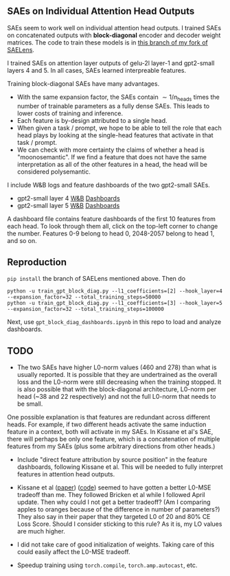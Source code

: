 ## SAEs on Individual Attention Head Outputs

SAEs seem to work well on individual attention head outputs. I trained SAEs on concatenated outputs with **block-diagonal** encoder and decoder weight matrices. The code to train these models is in [this branch of my fork of SAELens](https://github.com/shehper/SAELens/tree/block_diag_sae). 

I trained SAEs on attention layer outputs of gelu-2l layer-1 and gpt2-small layers 4 and 5. In all cases, SAEs learned interpreable features. 

Training block-diagonal SAEs have many advantages. 
- With the same expansion factor, the SAEs contain $\sim 1/{n_{\text{heads}}}$ times the number of trainable parameters as a fully dense SAEs. This leads to lower costs of training and inference.
- Each feature is by-design attributed to a single head. 
- When given a task / prompt, we hope to be able to tell the role that each head plays by looking at the single-head features that activate in that task / prompt. 
- We can check with more certainty the claims of whether a head is "moonosemantic". If we find a feature that does not have the same interpretation as all of the other features in a head, the head will be considered polysemantic. 

I include W&B logs and feature dashboards of the two gpt2-small SAEs.
- gpt2-small layer 4 [W&B](https://wandb.ai/shehper/gpt2-small-attn-4-sae/runs/pumu7rz3?nw=nwusershehper) [Dashboards](https://shehper.github.io/attn_saes/layer_4.html)
- gpt2-small layer 5 [W&B](https://wandb.ai/shehper/gpt2-small-attn-5-sae/runs/s4om7ilc?nw=nwusershehper) [Dashboards](https://shehper.github.io/attn_saes/layer_5.html)

A dashboard file contains feature dashboards of the first 10 features from each head. To look through them all, click on the top-left corner to change the number. Features 0-9 belong to head 0, 2048-2057 belong to head 1, and so on. 


## Reproduction

`pip install` the branch of SAELens mentioned above. Then do

```
python -u train_gpt_block_diag.py --l1_coefficients=[2] --hook_layer=4 --expansion_factor=32 --total_training_steps=50000
python -u train_gpt_block_diag.py --l1_coefficients=[3] --hook_layer=5 --expansion_factor=32 --total_training_steps=100000
```

Next, use `gpt_block_diag_dashboards.ipynb` in this repo to load and analyze dashboards. 

## TODO

- The two SAEs have higher L0-norm values (460 and 278) than what is usually reported. It is possible that they are undertrained as the overall loss and the L0-norm were still decreasing when the training stopped. It is also possible that with the block-diagonal architecture, L0-norm per head (~38 and 22 respectively) and not the full L0-norm that needs to be small.

One possible explanation is that features are redundant across different heads. For example, if two different heads activate the same induction feature in a context, both will activate in my SAEs. In Kissane et al's SAE, there will perhaps be only one feature, which is a concatenation of multiple features from my SAEs (plus some arbitrary directions from other heads.)

- Include "direct feature attribution by source position" in the feature dashboards, following Kissane et al. This will be needed to fully interpret features in attention head outputs. 

- Kissane et al ([paper](https://arxiv.org/abs/2406.17759)) ([code](https://github.com/ckkissane/attention-output-saes)) seemed to have gotten a better L0-MSE tradeoff than me. They followed Bricken et al while I followed April update. Then why could I not get a better tradeoff? (Am I comparing apples to oranges because of the difference in number of parameters?) They also say in their paper that they targeted L0 of 20 and 80% CE Loss Score. Should I consider sticking to this rule? As it is, my LO values are much higher. 

- I did not take care of good initialization of weights. Taking care of this could easily affect the L0-MSE tradeoff. 

- Speedup training using `torch.compile`, `torch.amp.autocast`, etc. 